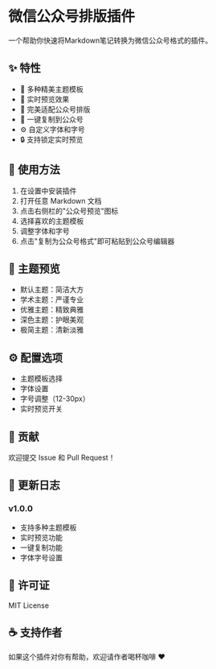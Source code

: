 # 微信公众号排版插件

一个帮助你快速将Markdown笔记转换为微信公众号格式的插件。

## ✨ 特性

- 🎨 多种精美主题模板
- 🔄 实时预览效果
- 📱 完美适配公众号排版
- 🎯 一键复制到公众号
- ⚙️ 自定义字体和字号
- 🔒 支持锁定实时预览

## 🚀 使用方法

1. 在设置中安装插件
2. 打开任意 Markdown 文档
3. 点击右侧栏的"公众号预览"图标
4. 选择喜欢的主题模板
5. 调整字体和字号
6. 点击"复制为公众号格式"即可粘贴到公众号编辑器

## 🎨 主题预览

- 默认主题：简洁大方
- 学术主题：严谨专业
- 优雅主题：精致典雅
- 深色主题：护眼美观
- 极简主题：清新淡雅

## ⚙️ 配置选项

- 主题模板选择
- 字体设置
- 字号调整（12-30px）
- 实时预览开关

## 🤝 贡献

欢迎提交 Issue 和 Pull Request！

## 📝 更新日志

### v1.0.0

- 支持多种主题模板
- 实时预览功能
- 一键复制功能
- 字体字号设置

## 📄 许可证

MIT License

## ☕️ 支持作者

如果这个插件对你有帮助，欢迎请作者喝杯咖啡 ❤️